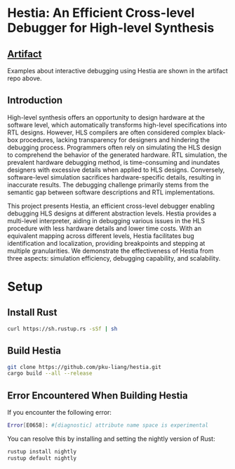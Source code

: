 # Hestia: An Efficient Cross-level Debugger for High-level Synthesis

## [Artifact](https://github.com/pku-liang/hestia-artifact)
Examples about interactive debugging using Hestia are shown in the artifact repo above.


## Introduction

High-level synthesis offers an opportunity to design hardware at the software level, which automatically transforms high-level specifications into RTL designs. However, HLS compilers are often considered complex black-box procedures, lacking transparency for designers and hindering the debugging process. Programmers often rely on simulating the HLS design to comprehend the behavior of the generated hardware. RTL simulation, the prevalent hardware debugging method, is time-consuming and inundates designers with excessive details when applied to HLS designs. Conversely, software-level simulation sacrifices hardware-specific details, resulting in inaccurate results. The debugging challenge primarily stems from the semantic gap between software descriptions and RTL implementations. 

This project presents Hestia, an efficient cross-level debugger enabling debugging HLS designs at different abstraction levels. Hestia provides a multi-level interpreter, aiding in debugging various issues in the HLS procedure with less hardware details and lower time costs. With an equivalent mapping across different levels, Hestia facilitates bug identification and localization, providing breakpoints and stepping at multiple granularities. We demonstrate the effectiveness of Hestia from three aspects: simulation efficiency, debugging capability, and scalability.

# Setup

## Install Rust

```bash
curl https://sh.rustup.rs -sSf | sh
```

## Build Hestia

```bash
git clone https://github.com/pku-liang/hestia.git
cargo build --all --release
```

## Error Encountered When Building Hestia

If you encounter the following error:
```bash
Error[E0658]: #[diagnostic] attribute name space is experimental
```

You can resolve this by installing and setting the nightly version of Rust:

```bash
rustup install nightly
rustup default nightly
```
